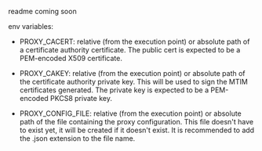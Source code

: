 readme coming soon

env variables:

- PROXY_CACERT: relative (from the execution point) or absolute path of a certificate authority certificate. The public cert is expected to be a PEM-encoded X509 certificate.

- PROXY_CAKEY: relative (from the execution point) or absolute path of the certificate authority private key. This will be used to sign the MTIM certificates generated. The private key is expected to be a PEM-encoded PKCS8 private key.

- PROXY_CONFIG_FILE: relative (from the execution point) or absolute path of the file containing the proxy configuration. This
file doesn't have to exist yet, it will be created if it doesn't exist. It is recommended to add the .json extension to the file name.
